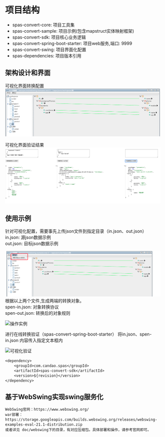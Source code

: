 # 项目结构
  - spas-convert-core: 项目工具集
  - spas-convert-sample: 项目示例(包含mapstruct实体映射框架)
  - spas-convert-sdk: 项目核心业务逻辑
  - spas-convert-spring-boot-starter: 项目web服务,端口: 9999
  - spas-convert-swing: 项目界面化配置
  - spas-dependencies: 项目版本引用

## 架构设计和界面
   

可视化界面转换配置
![实例界面](https://raw.githubusercontent.com/JeromeLiuLly/spas-parent/master/doc/实例界面.png)

可视化界面验证结果
![界面示例](https://raw.githubusercontent.com/JeromeLiuLly/spas-parent/master/doc/结果示例.png)

## 使用示例 

针对可视化配置，需要事先上传json文件到指定目录（in.json、out.json）  
in.json: 源json数据示例  
out.json: 目标json数据示例

![生成输出示例](https://raw.githubusercontent.com/JeromeLiuLly/spas-parent/master/doc/生成输出示例.png)
根据以上两个文件,生成两端的转换对象。  
spen-in.json: 对象转换协议  
spen-out.json: 转换后的对象规则  

![操作实例](https://raw.githubusercontent.com/JeromeLiuLly/spas-parent/master/doc/操作实例.gif)

进行在线转换验证（spas-convert-spring-boot-starter）
将in.json、spen-in.json 内容传入指定文本框内

![可视化验证](https://raw.githubusercontent.com/JeromeLiuLly/spas-parent/master/doc/可视化验证.gif)

```
<dependency>
    <groupId>com.candao.spas</groupId>
    <artifactId>spas-convert-sdk</artifactId>
    <version>${revision}</version>
</dependency>
```

## 基于WebSwing实现swing服务化
```
WebSwing官网：https://www.webswing.org/
war部署：https://storage.googleapis.com/builds.webswing.org/releases/webswing-examples-eval-21.1-distribution.zip
或者详见 doc/webswing下的目录，有对应压缩包。具体部署和操作，请参考官网即可。
```